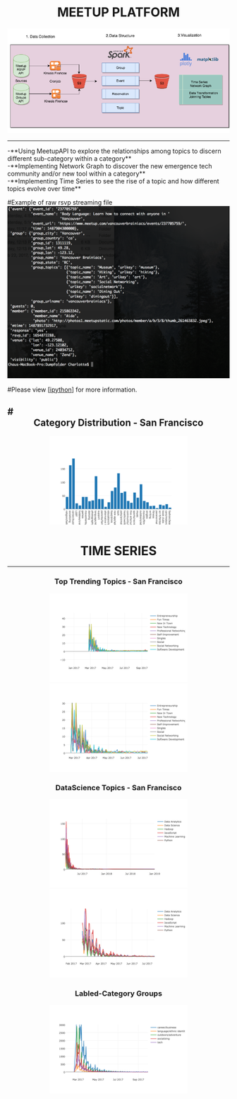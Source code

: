 # <center> MEETUP PLATFORM <center>
![logo](./Images/Diagram.png)

<hr>
-**Using MeetupAPI to explore the relationships among topics to discern different sub-category within a category** 
<br>
-**Implementing Network Graph to discover the new emergence tech community and/or new tool within a category**
<br>
-**Implementing Time Series to see the rise of a topic and how different topics evolve over time**

#Example of raw rsvp streaming file
![logo](./Images/jsonfile.png)

#Please view [[ipython](https://github.com/Charlotte1904/MeetupAPI/blob/master/README.ipynb)] for more information.

#<center> Category Distribution - San Francisco <center>
---
<center><img src="./Images/categorydist.png" height="200"/></center>

#  <center> TIME SERIES <center>
---
<center><h3> Top Trending Topics -  San Francisco </h3><center>
<center><img src="./Images/poptrendsf1.png" height="200"/></center>
<center><img src="./Images/poptrendsf2.png" height="200"/></center>
<center><h3> DataScience Topics - San Francisco </h3><center>
<center><img src="./Images/dstopic1.png" height="200"/></center>
<center><img src="./Images/dstopic2.png" height="200"/></center>
<center><h3> Labled-Category Groups </h3><center>
<center><img src="./Images/labledts.png" height="200"/></center>

